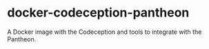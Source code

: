 # docker-codeception-pantheon
A Docker image with the Codeception and tools to integrate with the Pantheon.
